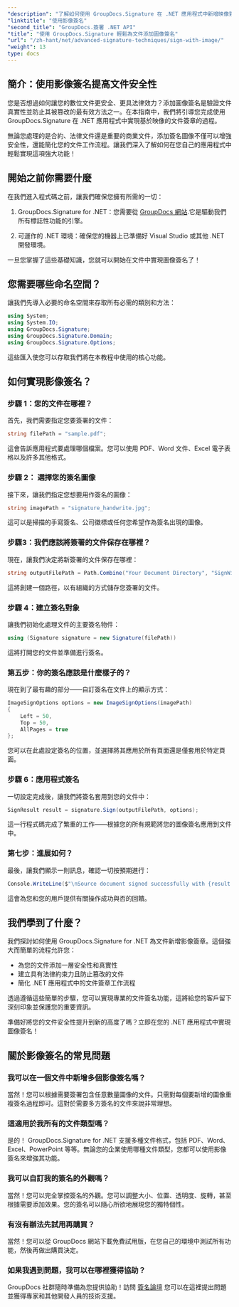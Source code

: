 ```yaml
---
"description": "了解如何使用 GroupDocs.Signature 在 .NET 應用程式中新增映像簽章來增強文件安全性。輕鬆集成，即可獲得防篡改且具有法律約束力的文件。"
"linktitle": "使用影像簽名"
"second_title": "GroupDocs.簽署 .NET API"
"title": "使用 GroupDocs.Signature 輕鬆為文件添加圖像簽名"
"url": "/zh-hant/net/advanced-signature-techniques/sign-with-image/"
"weight": 13
type: docs
---
```

## 簡介：使用影像簽名提高文件安全性

您是否想過如何讓您的數位文件更安全、更具法律效力？添加圖像簽名是驗證文件真實性並防止其被篡改的最有效方法之一。在本指南中，我們將引導您完成使用 GroupDocs.Signature 在 .NET 應用程式中實現基於映像的文件簽章的過程。

無論您處理的是合約、法律文件還是重要的商業文件，添加簽名圖像不僅可以增強安全性，還能簡化您的文件工作流程。讓我們深入了解如何在您自己的應用程式中輕鬆實現這項強大功能！

## 開始之前你需要什麼

在我們進入程式碼之前，讓我們確保您擁有所需的一切：

1. GroupDocs.Signature for .NET：您需要從 [GroupDocs 網站](https://releases.groupdocs.com/signature/net/).它是驅動我們所有標誌性功能的引擎。

2. 可運作的 .NET 環境：確保您的機器上已準備好 Visual Studio 或其他 .NET 開發環境。

一旦您掌握了這些基礎知識，您就可以開始在文件中實現圖像簽名了！

## 您需要哪些命名空間？

讓我們先導入必要的命名空間來存取所有必需的類別和方法：

```csharp
using System;
using System.IO;
using GroupDocs.Signature;
using GroupDocs.Signature.Domain;
using GroupDocs.Signature.Options;
```

這些匯入使您可以存取我們將在本教程中使用的核心功能。

## 如何實現影像簽名？

### 步驟 1：您的文件在哪裡？

首先，我們需要指定您要簽署的文件：

```csharp
string filePath = "sample.pdf";
```

這會告訴應用程式要處理哪個檔案。您可以使用 PDF、Word 文件、Excel 電子表格以及許多其他格式。

### 步驟 2： 選擇您的簽名圖像

接下來，讓我們指定您想要用作簽名的圖像：

```csharp
string imagePath = "signature_handwrite.jpg";
```

這可以是掃描的手寫簽名、公司徽標或任何您希望作為簽名出現的圖像。

### 步驟3：我們應該將簽署的文件保存在哪裡？

現在，讓我們決定將新簽署的文件保存在哪裡：

```csharp
string outputFilePath = Path.Combine("Your Document Directory", "SignWithImage", fileName);
```

這將創建一個路徑，以有組織的方式儲存您簽署的文件。

### 步驟 4：建立簽名對象

讓我們初始化處理文件的主要簽名物件：

```csharp
using (Signature signature = new Signature(filePath))
```

這將打開您的文件並準備進行簽名。

### 第五步：你的簽名應該是什麼樣子的？

現在到了最有趣的部分——自訂簽名在文件上的顯示方式：

```csharp
ImageSignOptions options = new ImageSignOptions(imagePath)
{
    Left = 50,
    Top = 50,
    AllPages = true
};
```

您可以在此處設定簽名的位置，並選擇將其應用於所有頁面還是僅套用於特定頁面。

### 步驟 6：應用程式簽名

一切設定完成後，讓我們將簽名套用到您的文件中：

```csharp
SignResult result = signature.Sign(outputFilePath, options);
```

這一行程式碼完成了繁重的工作——根據您的所有規範將您的圖像簽名應用到文件中。

### 第七步：進展如何？

最後，讓我們顯示一則訊息，確認一切按預期進行：

```csharp
Console.WriteLine($"\nSource document signed successfully with {result.Succeeded.Count} signature(s).\nFile saved at {outputFilePath}.");
```

這會為您和您的用戶提供有關操作成功與否的回饋。

## 我們學到了什麼？

我們探討如何使用 GroupDocs.Signature for .NET 為文件新增影像簽章。這個強大而簡單的流程允許您：

- 為您的文件添加一層安全性和真實性
- 建立具有法律約束力且防止篡改的文件
- 簡化 .NET 應用程式中的文件簽章工作流程

透過遵循這些簡單的步驟，您可以實現專業的文件簽名功能，這將給您的客戶留下深刻印象並保護您的重要資訊。

準備好將您的文件安全性提升到新的高度了嗎？立即在您的 .NET 應用程式中實現圖像簽名！

## 關於影像簽名的常見問題

### 我可以在一個文件中新增多個影像簽名嗎？

當然！您可以根據需要簽署包含任意數量圖像的文件。只需對每個要新增的圖像重複簽名過程即可。這對於需要多方簽名的文件來說非常理想。

### 這適用於我所有的文件類型嗎？

是的！ GroupDocs.Signature for .NET 支援多種文件格式，包括 PDF、Word、Excel、PowerPoint 等等。無論您的企業使用哪種文件類型，您都可以使用影像簽名來增強其功能。

### 我可以自訂我的簽名的外觀嗎？

當然！您可以完全掌控簽名的外觀。您可以調整大小、位置、透明度、旋轉，甚至根據需要添加效果。您的簽名可以隨心所欲地展現您的獨特個性。

### 有沒有辦法先試用再購買？

當然！您可以從 GroupDocs 網站下載免費試用版，在您自己的環境中測試所有功能，然後再做出購買決定。

### 如果我遇到問題，我可以在哪裡獲得協助？

GroupDocs 社群隨時準備為您提供協助！訪問 [簽名論壇](https://forum.groupdocs.com/c/signature/13) 您可以在這裡提出問題並獲得專家和其他開發人員的技術支援。
